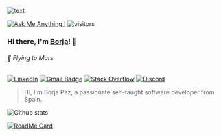 ![text](https://media-exp1.licdn.com/dms/image/C5616AQEHrtqST8y_sg/profile-displaybackgroundimage-shrink_200_800/0?e=1604534400&v=beta&t=e2QsfXXn7V4CBaOfjuiY8cT3e4H5OvUpVXVASy-83WA)

[![Ask Me Anything !](https://img.shields.io/badge/Ask%20me-anything-1abc9c.svg)](https://github.com/borjapazr/borjapazr/issues)
![visitors](https://visitor-badge.laobi.icu/badge?page_id=borjapazr.borjapazr)

###  Hi there, I'm [Borja](https://twitter.com/borjapazr)! 👋
###### *🚀 Flying to Mars*

<a href="https://www.linkedin.com/in/borjapazr/" target="_blank"><img src="https://img.shields.io/badge/LinkedIn-%230077B5.svg?&style=flat-square&logo=linkedin&logoColor=white" alt="LinkedIn"></a>
[![Gmail Badge](https://img.shields.io/badge/-Gmail-c14438?style=flat-square&logo=Gmail&logoColor=white&link=mailto:borjapazr@gmail.com)](mailto:borjapazr@gmail.com)
[![Stack Overflow](https://img.shields.io/badge/-Stack%20Overflow-222222?style=flat-square&logo=stack-overflow&logoColor=white&link=https://stackoverflow.com/users/6112286/mr-mars?tab=profile)](https://stackoverflow.com/users/6112286/mr-mars?tab=profile)
[![Discord](https://img.shields.io/discord/750491641495814304.svg?label=Discord&logo=discord&logoColor=ffffff&color=7389D8&labelColor=6A7EC2&style=flat-square&link=https://discord.gg/FR9R8dH)](https://discord.gg/FR9R8dH)

> Hi, I'm Borja Paz, a passionate self-taught software developer from Spain.

![Github stats](https://github-readme-stats.vercel.app/api?username=borjapazr&show_icons=true&theme=onedark&count_private=true)

[![ReadMe Card](https://github-readme-stats.vercel.app/api/pin/?username=borjapazr&repo=dotfiles&theme=onedark&show_owner=true)](https://github.com/borjapazr/dotfiles)
